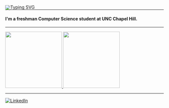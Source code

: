 <p align="left" style="line-height: 1; margin: 0; padding: 0; height: 0px;">
  <img src="https://readme-typing-svg.demolab.com?font=Fira+Code&weight=500&size=22&pause=500&color=F356F9&width=240&lines=Hi%2C+I'm+Evan" alt="Typing SVG" />
</p>

---

<h4>
  I'm a freshman Computer Science student at UNC Chapel Hill.
</h4>

---



<a href="https://github.com/evanap003300">
  <img height="180em" src="https://github-readme-stats.vercel.app/api?username=evanap003300&show_icons=true&hide_border=true&count_private=true&theme=radical"/>
</a>
<a href="https://github.com/evanap003300">
  <img height="180em" src="https://github-readme-stats.vercel.app/api/top-langs/?username=evanap003300&layout=compact&langs_count=8&hide_border=true&theme=radical"/>
</a>

---


[![LinkedIn](https://img.shields.io/badge/LinkedIn-Evan%20Phillips-blue?logo=linkedin&style=for-the-badge)](https://www.linkedin.com/in/evan-phillips111)
